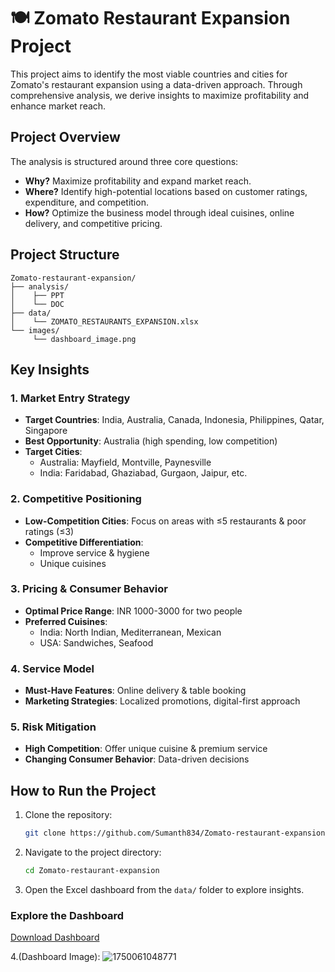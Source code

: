 # 🍽️ Zomato Restaurant Expansion Project

This project aims to identify the most viable countries and cities for Zomato's restaurant expansion using a data-driven approach. Through comprehensive analysis, we derive insights to maximize profitability and enhance market reach.

## Project Overview

The analysis is structured around three core questions:

- **Why?** Maximize profitability and expand market reach.
- **Where?** Identify high-potential locations based on customer ratings, expenditure, and competition.
- **How?** Optimize the business model through ideal cuisines, online delivery, and competitive pricing.

##  Project Structure

```
Zomato-restaurant-expansion/
├── analysis/
│    ├── PPT
│    └── DOC
├── data/
│    └── ZOMATO_RESTAURANTS_EXPANSION.xlsx
└── images/
     └── dashboard_image.png
```

##  Key Insights

### 1. Market Entry Strategy

- **Target Countries**: India, Australia, Canada, Indonesia, Philippines, Qatar, Singapore
- **Best Opportunity**: Australia (high spending, low competition)
- **Target Cities**:
  - Australia: Mayfield, Montville, Paynesville
  - India: Faridabad, Ghaziabad, Gurgaon, Jaipur, etc.

### 2. Competitive Positioning

- **Low-Competition Cities**: Focus on areas with ≤5 restaurants & poor ratings (≤3)
- **Competitive Differentiation**:
  - Improve service & hygiene
  - Unique cuisines

### 3. Pricing & Consumer Behavior

- **Optimal Price Range**: INR 1000-3000 for two people
- **Preferred Cuisines**:
  - India: North Indian, Mediterranean, Mexican
  - USA: Sandwiches, Seafood

### 4. Service Model

- **Must-Have Features**: Online delivery & table booking
- **Marketing Strategies**: Localized promotions, digital-first approach

### 5. Risk Mitigation

- **High Competition**: Offer unique cuisine & premium service
- **Changing Consumer Behavior**: Data-driven decisions

## How to Run the Project

1. Clone the repository:
   ```bash
   git clone https://github.com/Sumanth834/Zomato-restaurant-expansion.git
   ```

2. Navigate to the project directory:
   ```bash
   cd Zomato-restaurant-expansion
   ```

3. Open the Excel dashboard from the `data/` folder to explore insights.

### Explore the Dashboard
[Download Dashboard](https://github.com/Sumanth834/Zomato-restaurant-expansion/blob/main/data/ZOMATO_RESTAURANTS_EXPANSION.xlsx)

4.(Dashboard Image):
![1750061048771](https://github.com/user-attachments/assets/16635e6e-bb17-456c-a645-ff746b55f262)


